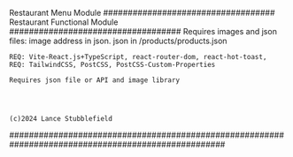 Restaurant Menu Module
################################### Restaurant Functional Module ###################################
Requires images and json files: image address in json. json in /products/products.json

    REQ: Vite-React.js+TypeScript, react-router-dom, react-hot-toast,
    REQ: TailwindCSS, PostCSS, PostCSS-Custom-Properties

    Requires json file or API and image library




    (c)2024 Lance Stubblefield
####################################################################################################
